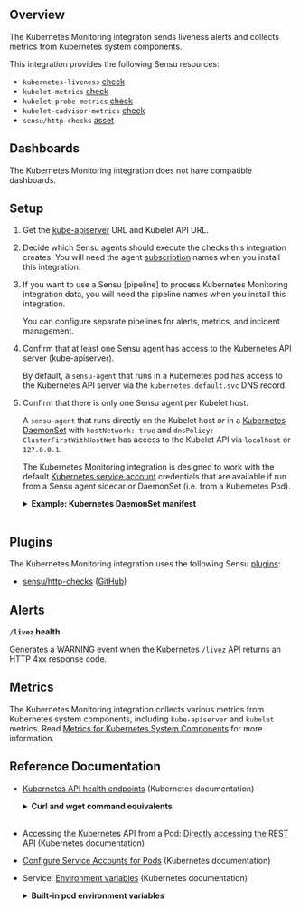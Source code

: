 ## Overview

<!-- Sensu Integration description; supports markdown -->

The Kubernetes Monitoring integraton sends liveness alerts and collects metrics from Kubernetes system components.

<!-- Provide a high level overview of the integration contents (e.g. checks, filters, mutators, handlers, assets, etc) -->

This integration provides the following Sensu resources:

* `kubernetes-liveness` [check]
* `kubelet-metrics` [check]
* `kubelet-probe-metrics` [check]
* `kubelet-cadvisor-metrics` [check]
* `sensu/http-checks` [asset]

## Dashboards

<!-- List of supported dashboards w/ screenshots (supports png, jpeg, and gif images; relative paths only; e.g. `![](img/dashboard-1.png)` )-->

The Kubernetes Monitoring integration does not have compatible dashboards.

## Setup

<!-- Sensu Integration setup instructions, including Sensu agent configuration and external component configuration -->
<!-- EXAMPLE: what configuration (if any) is required in a third-party service to enable monitoring? -->

1. Get the [kube-apiserver] URL and Kubelet API URL.

1. Decide which Sensu agents should execute the checks this integration creates. You will need the agent [subscription] names when you install this integration.

1. If you want to use a Sensu [pipeline] to process Kubernetes Monitoring integration data, you will need the pipeline names when you install this integration.

   You can configure separate pipelines for alerts, metrics, and incident management.

1. Confirm that at least one Sensu agent has access to the Kubernetes API server (kube-apiserver).

   By default, a `sensu-agent` that runs in a Kubernetes pod has access to the Kubernetes API server via the `kubernetes.default.svc` DNS record.

1. Confirm that there is only one Sensu agent per Kubelet host.

   A `sensu-agent` that runs directly on the Kubelet host *or* in a [Kubernetes DaemonSet] with `hostNetwork: true` and `dnsPolicy: ClusterFirstWithHostNet` has access to the Kubelet API via `localhost` or `127.0.0.1`.

   The Kubernetes Monitoring integration is designed to work with the default [Kubernetes service account] credentials that are available if run from a Sensu agent sidecar or DaemonSet (i.e. from a Kubernetes Pod).

   <details><summary><strong>Example: Kubernetes DaemonSet manifest</strong></summary>

   ```yaml
   ---
   kind: DaemonSet
   apiVersion: apps/v1
   metadata:
     name: sensu-agent
   spec:
     minReadySeconds: 10
     updateStrategy:
       type: RollingUpdate
       rollingUpdate:
         maxUnavailable: 1
     selector:
       matchLabels:
         app: sensu-agent
     template:
       metadata:
         labels:
           app: sensu-agent
       spec:
         tolerations: []
         terminationGracePeriodSeconds: 30
         hostPID: true
         hostIPC: true
         hostNetwork: true
         dnsPolicy: ClusterFirstWithHostNet
         volumes: []
         containers:
         - name: sensu-agent
           image: sensu/sensu:6.6.3
           command: [
             "/opt/sensu/bin/sensu-agent", "start",
             "--detect-cloud-provider", "true",
             "--log-level", "warn",
           ]
           env:
           - name: KUBELET_HOST
             valueFrom:
               fieldRef:
                 fieldPath: status.hostIP
           - name: KUBE_NAMESPACE
             valueFrom:
               fieldRef:
                 fieldPath: metadata.namespace
           - name: SENSU_BACKEND_URL
             value: "wss://sensu.yourcompany.com:8081"
           - name: SENSU_NAMESPACE
             value: "sensu-system"
           - name: SENSU_SUBSCRIPTIONS
             value: "kubernetes kubernetes/api kubernetes/daemonset"
           - name: SENSU_KEEPALIVE_INTERVAL
             value: "30"
           - name: SENSU_KEEPALIVE_WARNING_TIMEOUT
             value: "120"
           - name: SENSU_DEREGISTER
             value: "true"
           ports: []
           resources:
             limits:
               cpu: 1.0
               memory: 1024M
             requests:
               cpu: 0.25
               memory: 256M
   ```

   </details>
   <br>

## Plugins

<!-- Links to any Sensu Integration dependencies (i.e. Sensu Plugins) -->

The Kubernetes Monitoring integration uses the following Sensu [plugins]:

- [sensu/http-checks][http-checks-bonsai] ([GitHub][http-checks-github])

## Alerts

<!-- List of all alerts generated by this integration. -->

**`/livez` health**

Generates a WARNING event when the [Kubernetes `/livez` API][kubernetes-health-apis] returns an HTTP 4xx response code.

## Metrics

<!-- List of all metrics or events collected by this integration. -->

The Kubernetes Monitoring integration collects various metrics from Kubernetes system components, including `kube-apiserver` and `kubelet` metrics. Read [Metrics for Kubernetes System Components] for more information.

## Reference Documentation

<!-- Please provide links to any relevant reference documentation to help users learn more and/or troubleshoot this integration. -->

* [Kubernetes API health endpoints] (Kubernetes documentation)

   <details><summary><strong>Curl and wget command equivalents</strong></summary>

   The `curl` command equivalent of the Kubernetes Monitoring integration, if run from a Kubernetes pod, is:

   ```shell
   curl -s && \
   --header "Authorization: Bearer $(cat /var/run/secrets/kubernetes.io/serviceaccount/token)" && \
   --cacert /var/run/secrets/kubernetes.io/serviceaccount/ca.crt && \
   https://kubernetes.default.svc:${KUBERNETES_SERVICE_PORT:-443}/livez?verbose
   ```

   The `wget` command equivalent of the Kubernetes Monitoring integration, if run from a Kubernetes pod, is:

   ```shell
   wget -q -O- && \
   --header "Authorization: Bearer $(cat /var/run/secrets/kubernetes.io/serviceaccount/token)" && \
   --ca-certificate /var/run/secrets/kubernetes.io/serviceaccount/ca.crt && \
   https://kubernetes.default.svc:${KUBERNETES_SERVICE_PORT:-443}/livez?verbose
   ```

   </details>
   <br>

* Accessing the Kubernetes API from a Pod: [Directly accessing the REST API] (Kubernetes documentation)
* [Configure Service Accounts for Pods][Kubernetes service account] (Kubernetes documentation)
* Service: [Environment variables] (Kubernetes documentation)

   <details><summary><strong>Built-in pod environment variables</strong></summary>

   The built-in pod environment variable `KUBERNETES_SERVICE_HOST` is also mapped to the `kubernetes.default.svc` hostname.
  
   The built-in pod environment variable `KUBERNETES_SERVICE_PORT` is also available in case the port is not set to the default (`443`).

   </details>
   <br>


<!-- Links -->
[check]: https://docs.sensu.io/sensu-go/latest/observability-pipeline/observe-schedule/checks/
[asset]: https://docs.sensu.io/sensu-go/latest/plugins/assets/
[subscription]: https://docs.sensu.io/sensu-go/latest/observability-pipeline/observe-schedule/subscriptions/
[agents]: https://docs.sensu.io/sensu-go/latest/observability-pipeline/observe-schedule/agent/
[annotation]: https://docs.sensu.io/sensu-go/latest/observability-pipeline/observe-schedule/agent/#general-configuration-flags
[plugins]: https://docs.sensu.io/sensu-go/latest/plugins/
[metrics]: https://docs.sensu.io/sensu-go/latest/observability-pipeline/observe-schedule/metrics/
[handler]: https://docs.sensu.io/sensu-go/latest/observability-pipeline/observe-process/handlers/
[http-checks-bonsai]: https://bonsai.sensu.io/assets/sensu/http-checks
[http-checks-github]: https://github.com/sensu/http-checks
[kubernetes-health-apis]: https://kubernetes.io/docs/reference/using-api/health-checks/
[Kubernetes service account]: https://kubernetes.io/docs/tasks/configure-pod-container/configure-service-account/
[Metrics for Kubernetes System Components]: https://kubernetes.io/docs/concepts/cluster-administration/system-metrics/
[kube-apiserver]: https://kubernetes.io/docs/reference/command-line-tools-reference/kube-apiserver/
[Kubernetes DaemonSet]: https://kubernetes.io/docs/concepts/workloads/controllers/daemonset/
[Kubernetes API health endpoints]: https://kubernetes.io/docs/reference/using-api/health-checks/
[Directly accessing the REST API]: https://kubernetes.io/docs/tasks/run-application/access-api-from-pod/#directly-accessing-the-rest-api
[Environment variables]: https://kubernetes.io/docs/concepts/services-networking/service/#environment-variables

